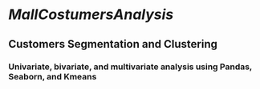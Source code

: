 # ***MallCostumersAnalysis***

  ## **Customers Segmentation and Clustering**
  
  ### Univariate, bivariate, and multivariate analysis using Pandas, Seaborn, and Kmeans
